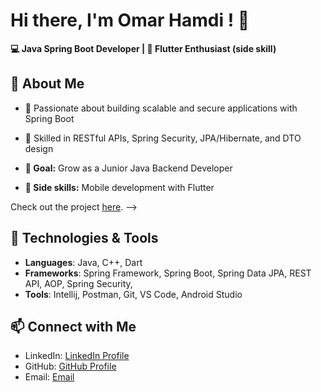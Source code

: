 # Hi there, I'm Omar Hamdi ! 👋

 **💻 Java Spring Boot Developer | 📱 Flutter Enthusiast (side skill)**


## 🚀 About Me

- 🌱 Passionate about building scalable and secure applications with Spring Boot

- 💼 Skilled in RESTful APIs, Spring Security, JPA/Hibernate, and DTO design

- **🎯 Goal:** Grow as a Junior Java Backend Developer

- **📱 Side skills:** Mobile development with Flutter

Check out the project [here](https://github.com/your-github-username/your-repository-name). -->

## 🔧 Technologies & Tools

- **Languages**: Java, C++, Dart
- **Frameworks**: Spring Framework, Spring Boot, Spring Data JPA, REST API, AOP, Spring Security, 
- **Tools**: Intellij, Postman, Git, VS Code, Android Studio

## 📫 Connect with Me

- LinkedIn: [LinkedIn Profile](https://www.linkedin.com/in/omar-ellafy?utm_source=share&utm_campaign=share_via&utm_content=profile&utm_medium=android_app)
- GitHub: [GitHub Profile](https://github.com/OmarHamdi11)
- Email: [Email](mailto:omarellafy1@gmail.com)

